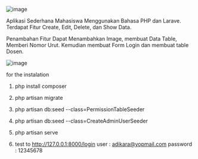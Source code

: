 ![image](https://github.com/Adikaraalff/Aplikasi-Mahasiswa/assets/73709213/e4f3dddd-dbf0-4514-bb01-b5733c077539)

Aplikasi Sederhana Mahasiswa Menggunakan Bahasa PHP dan Larave. Terdapat Fitur Create, Edit, Delete, dan Show Data.

Penambahan Fitur Dapat Menambahkan Image, membuat Data Table, Memberi Nomor Urut. Kemudian membuat Form Login dan membuat table Dosen.

![image](https://github.com/Adikaraalff/Aplikasi-Mahasiswa/assets/73709213/258dc8f8-04e6-40ad-bd54-61bbf30cf154)

for the instalation

1. php install composer
2. php artisan migrate
3. php artisan db:seed --class=PermissionTableSeeder
4. php artisan db:seed --class=CreateAdminUserSeeder
5. php artisan serve

6. test to http://127.0.0.1:8000/login
   user : adikara@yopmail.com
   password : 12345678
